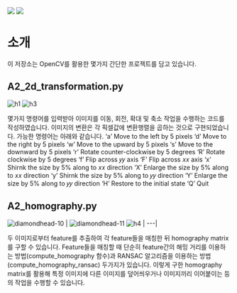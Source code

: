 <img src="https://img.shields.io/badge/Python-3776AB?style=flat&logo=Python&logoColor=white"/> <img src="https://img.shields.io/badge/OpenCV-5C3EE8?style=flat&logo=OpenCV&logoColor=white"/>
# 소개
이 저장소는 OpenCV를 활용한 몇가지 간단한 프로젝트를 담고 있습니다.

## A2_2d_transformation.py
![h1](https://github.com/Rim-SeungJae/Computer-Vision-transformation/assets/50349104/9d0e7ca4-01d3-4ff6-93fb-aa91afe032c5)
![h3](https://github.com/Rim-SeungJae/Computer-Vision-transformation/assets/50349104/be106737-8ff1-47f0-973b-666fd5dfc1cd)

몇가지 명령어를 입력받아 이미지를 이동, 회전, 확대 및 축소 작업을 수행하는 코드를 작성하였습니다.
이미지의 변환은 각 픽셀값에 변환행렬을 곱하는 것으로 구현되었습니다.
가능한 명령어는 아래와 같습니다.
‘a’ Move to the left by 5 pixels
‘d’ Move to the right by 5 pixels
‘w’ Move to the upward by 5 pixels
‘s’ Move to the downward by 5 pixels
‘r’ Rotate counter-clockwise by 5 degrees
‘R’ Rotate clockwise by 5 degrees
‘f’ Flip across 𝑦𝑦 axis
‘F’ Flip across 𝑥𝑥 axis
‘x’ Shirnk the size by 5% along to 𝑥𝑥 direction
‘X’ Enlarge the size by 5% along to 𝑥𝑥 direction
‘y’ Shirnk the size by 5% along to 𝑦𝑦 direction
‘Y’ Enlarge the size by 5% along to 𝑦𝑦 direction
‘H’ Restore to the initial state
‘Q’ Quit

## A2_homography.py
![diamondhead-10](https://github.com/Rim-SeungJae/Computer-Vision-transformation/assets/50349104/b8d3e322-76e9-4506-bd08-ac2a8660167f) | ![diamondhead-11](https://github.com/Rim-SeungJae/Computer-Vision-transformation/assets/50349104/52f80810-65a2-4043-9eb4-3aebb442e56e)
![h4](https://github.com/Rim-SeungJae/Computer-Vision-transformation/assets/50349104/c9d3265c-1d3d-4b47-94b0-dda4433d4056) |
---|

두 이미지로부터 feature를 추출하여 각 feature들을 매칭한 뒤 homography matrix를 구할 수 있습니다.
Feature들을 매칭할 때 단순히 feature간의 해밍 거리를 이용하는 방법(compute_homography 함수)과 RANSAC 알고리즘을 이용하는 방법(compute_homography_ransac) 두가지가 있습니다.
이렇게 구한 homography matrix를 활용해 특정 이미지에 다른 이미지를 덮어씌우거나 이미지끼리 이어붙이는 등의 작업을 수행할 수 있습니다.
